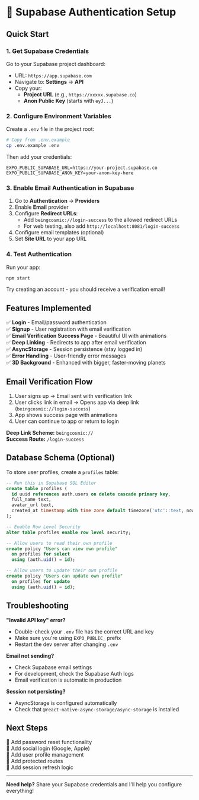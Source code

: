# 🔐 Supabase Authentication Setup

## Quick Start

### 1. Get Supabase Credentials
Go to your Supabase project dashboard:
- URL: `https://app.supabase.com`
- Navigate to: **Settings** → **API**
- Copy your:
  - **Project URL** (e.g., `https://xxxxx.supabase.co`)
  - **Anon Public Key** (starts with `eyJ...`)

### 2. Configure Environment Variables

Create a `.env` file in the project root:

```bash
# Copy from .env.example
cp .env.example .env
```

Then add your credentials:

```env
EXPO_PUBLIC_SUPABASE_URL=https://your-project.supabase.co
EXPO_PUBLIC_SUPABASE_ANON_KEY=your-anon-key-here
```

### 3. Enable Email Authentication in Supabase

1. Go to **Authentication** → **Providers**
2. Enable **Email** provider
3. Configure **Redirect URLs**:
   - Add `beingcosmic://login-success` to the allowed redirect URLs
   - For web testing, also add `http://localhost:8081/login-success`
4. Configure email templates (optional)
5. Set **Site URL** to your app URL

### 4. Test Authentication

Run your app:
```bash
npm start
```

Try creating an account - you should receive a verification email!

## Features Implemented

✅ **Login** - Email/password authentication  
✅ **Signup** - User registration with email verification  
✅ **Email Verification Success Page** - Beautiful UI with animations  
✅ **Deep Linking** - Redirects to app after email verification  
✅ **AsyncStorage** - Session persistence (stay logged in)  
✅ **Error Handling** - User-friendly error messages  
✅ **3D Background** - Enhanced with bigger, faster-moving planets

## Email Verification Flow

1. User signs up → Email sent with verification link
2. User clicks link in email → Opens app via deep link (`beingcosmic://login-success`)
3. App shows success page with animations
4. User can continue to app or return to login

**Deep Link Scheme:** `beingcosmic://`  
**Success Route:** `/login-success`  

## Database Schema (Optional)

To store user profiles, create a `profiles` table:

```sql
-- Run this in Supabase SQL Editor
create table profiles (
  id uuid references auth.users on delete cascade primary key,
  full_name text,
  avatar_url text,
  created_at timestamp with time zone default timezone('utc'::text, now()) not null
);

-- Enable Row Level Security
alter table profiles enable row level security;

-- Allow users to read their own profile
create policy "Users can view own profile"
  on profiles for select
  using (auth.uid() = id);

-- Allow users to update their own profile
create policy "Users can update own profile"
  on profiles for update
  using (auth.uid() = id);
```

## Troubleshooting

**"Invalid API key" error?**
- Double-check your `.env` file has the correct URL and key
- Make sure you're using `EXPO_PUBLIC_` prefix
- Restart the dev server after changing `.env`

**Email not sending?**
- Check Supabase email settings
- For development, check the Supabase Auth logs
- Email verification is automatic in production

**Session not persisting?**
- AsyncStorage is configured automatically
- Check that `@react-native-async-storage/async-storage` is installed

## Next Steps

🔹 Add password reset functionality  
🔹 Add social login (Google, Apple)  
🔹 Add user profile management  
🔹 Add protected routes  
🔹 Add session refresh logic  

---

**Need help?** Share your Supabase credentials and I'll help you configure everything!
